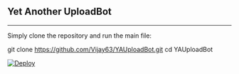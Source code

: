 ## Yet Another UploadBot
---
Simply clone the repository and run the main file:

git clone https://github.com/Vijay63/YAUploadBot.git
cd YAUploadBot 

[![Deploy](https://www.herokucdn.com/deploy/button.svg)](https://heroku.com/deploy?template=https://gitlab.com/Vijay63/YAUploadBot)
